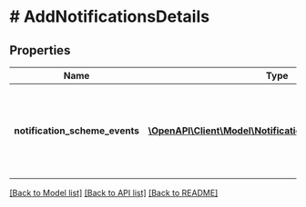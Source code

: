 # # AddNotificationsDetails

## Properties

Name | Type | Description | Notes
------------ | ------------- | ------------- | -------------
**notification_scheme_events** | [**\OpenAPI\Client\Model\NotificationSchemeEventDetails[]**](NotificationSchemeEventDetails.md) | The list of notifications which should be added to the notification scheme. |

[[Back to Model list]](../../README.md#models) [[Back to API list]](../../README.md#endpoints) [[Back to README]](../../README.md)
